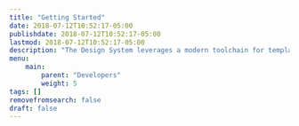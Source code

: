```yaml
---
title: "Getting Started"
date: 2018-07-12T10:52:17-05:00
publishdate: 2018-07-12T10:52:17-05:00
lastmod: 2018-07-12T10:52:17-05:00 
description: "The Design System leverages a modern toolchain for templating, transpilation, preprocessing, and accessibility to allow for optimal code management, flexibility, and future repurposing."
menu: 
    main:
        parent: "Developers"
        weight: 5
tags: []
removefromsearch: false
draft: false
---
```




